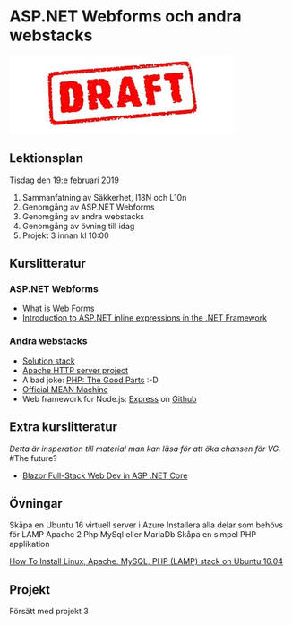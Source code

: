 # ASP.NET Webforms och andra webstacks 

![Draft](draft.jpg)

## Lektionsplan
Tisdag den 19:e februari 2019

1. Sammanfatning av Säkkerhet, I18N och L10n
1. Genomgång av ASP.NET Webforms
1. Genomgång av andra webstacks
1. Genomgång av övning till idag
1. Projekt 3 innan kl 10:00

## Kurslitteratur
### ASP.NET Webforms
* [What is Web Forms](https://docs.microsoft.com/en-us/aspnet/web-forms/what-is-web-forms)
* [Introduction to ASP.NET inline expressions in the .NET Framework](https://support.microsoft.com/en-ca/help/976112/introduction-to-asp-net-inline-expressions-in-the-net-framework)

### Andra webstacks
* [Solution stack](http://en.wikipedia.org/wiki/Solution_stack)
* [Apache HTTP server project](https://httpd.apache.org/)
* A bad joke: [PHP: The Good Parts](http://phpthegoodparts.tumblr.com/) :-D
* [Official MEAN Machine](https://azuremarketplace.microsoft.com/en-us/marketplace/apps/meanio.mean-machine-20?tab=Overview)
* Web framework for Node.js: [Express](https://expressjs.com/) on [Github](https://github.com/expressjs/express)

## Extra kurslitteratur
*Detta är insperation till material man kan läsa för att öka chansen för VG.*
#The future?
* [Blazor Full-Stack Web Dev in ASP .NET Core](https://wakeupandcode.com/blazor-full-stack-web-dev-in-asp-net-core/)

## Övningar
Skåpa en Ubuntu 16 virtuell server i Azure
Installera alla delar som  behövs för LAMP
Apache 2
Php
MySql eller MariaDb
Skåpa en simpel PHP applikation

[How To Install Linux, Apache, MySQL, PHP (LAMP) stack on Ubuntu 16.04](https://www.digitalocean.com/community/tutorials/how-to-install-linux-apache-mysql-php-lamp-stack-on-ubuntu-16-04)

## Projekt
Försätt med projekt 3
